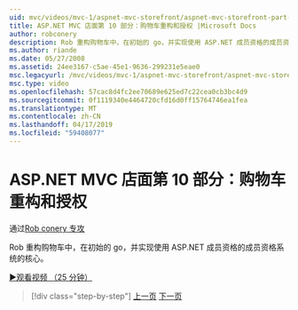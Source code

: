 ```yaml
---
uid: mvc/videos/mvc-1/aspnet-mvc-storefront/aspnet-mvc-storefront-part-10-shopping-cart-refactor-and-authorization
title: ASP.NET MVC 店面第 10 部分：购物车重构和授权 |Microsoft Docs
author: robconery
description: Rob 重构购物车中，在初始的 go，并实现使用 ASP.NET 成员资格的成员资格系统的核心。
ms.author: riande
ms.date: 05/27/2008
ms.assetid: 24ee3167-c5ae-45e1-9636-299231e5eae0
msc.legacyurl: /mvc/videos/mvc-1/aspnet-mvc-storefront/aspnet-mvc-storefront-part-10-shopping-cart-refactor-and-authorization
msc.type: video
ms.openlocfilehash: 57cac8d4fc2ee70689e625ed7c22cea0cb3bc4d9
ms.sourcegitcommit: 0f1119340e4464720cfd16d0ff15764746ea1fea
ms.translationtype: MT
ms.contentlocale: zh-CN
ms.lasthandoff: 04/17/2019
ms.locfileid: "59408077"
---
```

# <a name="aspnet-mvc-storefront-part-10-shopping-cart-refactor-and-authorization"></a>ASP.NET MVC 店面第 10 部分：购物车重构和授权

通过[Rob conery 专攻](https://github.com/robconery)

Rob 重构购物车中，在初始的 go，并实现使用 ASP.NET 成员资格的成员资格系统的核心。

[&#9654;观看视频 （25 分钟）](https://channel9.msdn.com/Blogs/ASP-NET-Site-Videos/aspnet-mvc-storefront-part-10-shopping-cart-refactor-and-authorization)

> [!div class="step-by-step"]
> [上一页](aspnet-mvc-storefront-part-9-the-shopping-cart.md)
> [下一页](aspnet-mvc-storefront-part-11-hooking-up-the-shopping-cart-and-using-components.md)

